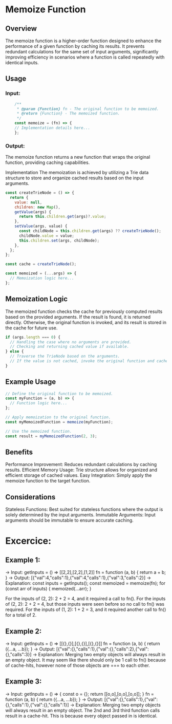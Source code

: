 # Memoize Function

## Overview
The memoize function is a higher-order function designed to enhance the performance of a given function by caching its results. It prevents redundant calculations for the same set of input arguments, significantly improving efficiency in scenarios where a function is called repeatedly with identical inputs.

## Usage

### Input:
```js
    /**
     * @param {Function} fn - The original function to be memoized.
     * @return {Function} - The memoized function.
     */
    const memoize = (fn) => {
    // Implementation details here...
    };
```

### Output:

The memoize function returns a new function that wraps the original function, providing caching capabilities.

Implementation
The memoization is achieved by utilizing a Trie data structure to store and organize cached results based on the input arguments.

```js
const createTrieNode = () => {
  return {
    value: null,
    children: new Map(),
    getValue(args) {
      return this.children.get(args)?.value;
    },
    setValue(args, value) {
      const childNode = this.children.get(args) ?? createTrieNode();
      childNode.value = value;
      this.children.set(args, childNode);
    },
  };
};

const cache = createTrieNode();

const memoized = (...args) => {
  // Memoization logic here...
};
```

## Memoization Logic
The memoized function checks the cache for previously computed results based on the provided arguments. If the result is found, it is returned directly. Otherwise, the original function is invoked, and its result is stored in the cache for future use.

```js
if (args.length === 0) {
  // Handling the case where no arguments are provided.
  // Checking and returning cached value if available.
} else {
  // Traverse the TrieNode based on the arguments.
  // If the value is not cached, invoke the original function and cache the result.
}
```

## Example Usage
```js
// Define the original function to be memoized.
const myFunction = (a, b) => {
  // Function logic here...
};

// Apply memoization to the original function.
const myMemoizedFunction = memoize(myFunction);

// Use the memoized function.
const result = myMemoizedFunction(2, 3);
```
## Benefits
Performance Improvement: Reduces redundant calculations by caching results.
Efficient Memory Usage: Trie structure allows for organized and efficient storage of cached values.
Easy Integration: Simply apply the memoize function to the target function.

## Considerations
Stateless Functions: Best suited for stateless functions where the output is solely determined by the input arguments.
Immutable Arguments: Input arguments should be immutable to ensure accurate caching.

# Excercice:

## Example 1:

-> Input: 
getInputs = () => [[2,2],[2,2],[1,2]]
fn = function (a, b) { return a + b; }
-> Output: [{"val":4,"calls":1},{"val":4,"calls":1},{"val":3,"calls":2}]
-> Explanation:
const inputs = getInputs();
const memoized = memoize(fn);
for (const arr of inputs) {
  memoized(...arr);
}

For the inputs of (2, 2): 2 + 2 = 4, and it required a call to fn().
For the inputs of (2, 2): 2 + 2 = 4, but those inputs were seen before so no call to fn() was required.
For the inputs of (1, 2): 1 + 2 = 3, and it required another call to fn() for a total of 2.

## Example 2:

-> Input: 
getInputs = () => [[{},{}],[{},{}],[{},{}]] 
fn = function (a, b) { return ({...a, ...b}); }
-> Output: [{"val":{},"calls":1},{"val":{},"calls":2},{"val":{},"calls":3}]
-> Explanation:
Merging two empty objects will always result in an empty object. It may seem like there should only be 1 call to fn() because of cache-hits, however none of those objects are === to each other.

## Example 3:

-> Input: 
getInputs = () => { const o = {}; return [[o,o],[o,o],[o,o]]; }
fn = function (a, b) { return ({...a, ...b}); }
-> Output: [{"val":{},"calls":1},{"val":{},"calls":1},{"val":{},"calls":1}]
-> Explanation:
Merging two empty objects will always result in an empty object. The 2nd and 3rd third function calls result in a cache-hit. This is because every object passed in is identical.
